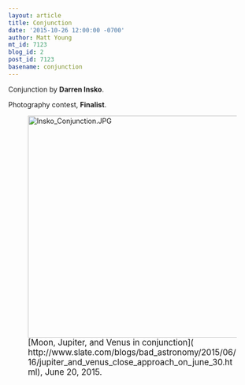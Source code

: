 ```yaml
---
layout: article
title: Conjunction
date: '2015-10-26 12:00:00 -0700'
author: Matt Young
mt_id: 7123
blog_id: 2
post_id: 7123
basename: conjunction
---
```

Conjunction by **Darren Insko**.

Photography contest, **Finalist**.

<figure>
<img src="/PT/uploads/2015/Insko_Conjunction.JPG" alt="Insko_Conjunction.JPG" width="600" height="450" />
<figcaption markdown="span">
<big>[Moon, Jupiter, and Venus in conjunction]( http://www.slate.com/blogs/bad_astronomy/2015/06/16/jupiter_and_venus_close_approach_on_june_30.html), June 20, 2015.</big>

</figcaption>
</figure>
